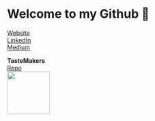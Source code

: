 
# Welcome to my Github 👋 #

[Website](https://malinda.dev/)
<br>
[LinkedIn](https://www.linkedin.com/in/malinda-lin/)
<br>
[Medium](https://medium.com/@xqmlin)
<br>

**TasteMakers**
<br>
[Repo](https://github.com/tastemakers-node-feratu/capstone1)
<br>
<img src="https://github.com/tastemakers-node-feratu/capstone1/blob/master/quickdemo.gif" width="100">
